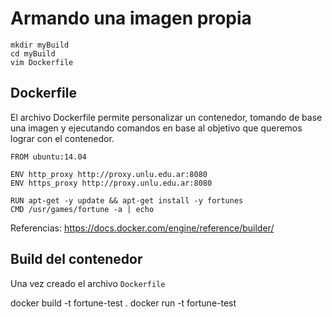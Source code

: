 # Armando una imagen propia

```
mkdir myBuild
cd myBuild
vim Dockerfile
```

## Dockerfile

El archivo Dockerfile permite personalizar un contenedor, tomando de base una 
imagen y ejecutando comandos en base al objetivo que queremos lograr con el 
contenedor. 

```
FROM ubuntu:14.04

ENV http_proxy http://proxy.unlu.edu.ar:8080
ENV https_proxy http://proxy.unlu.edu.ar:8080

RUN apt-get -y update && apt-get install -y fortunes
CMD /usr/games/fortune -a | echo
```

Referencias: https://docs.docker.com/engine/reference/builder/

## Build del contenedor

Una vez creado el archivo `Dockerfile`


docker build -t fortune-test .
docker run -t fortune-test
